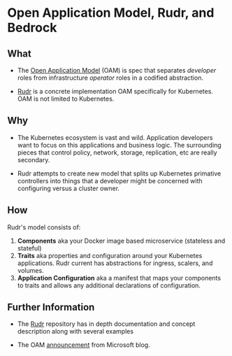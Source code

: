 # Open Application Model, Rudr, and Bedrock

## What

* The [Open Application Model](https://oam.dev) (OAM) is spec that separates *developer* roles from infrastructure *operator* roles in a codified abstraction.

* [Rudr](https://github.com/oam-dev/rudr) is a concrete implementation OAM specifically for Kubernetes. OAM is not limited to Kubernetes.

## Why  

* The Kubernetes ecosystem is vast and wild. Application developers want to focus on this applications and business logic. The surrounding pieces that control policy, network, storage, replication, etc are really secondary.

* Rudr attempts to create new model that splits up Kubernetes primative controllers into things that a developer might be concerned with configuring versus a cluster owner.

## How

Rudr's model consists of:

1. __Components__ aka your Docker image based microservice (stateless and stateful)
2. __Traits__ aka properties and configuration around your Kubernetes applications. Rudr current has abstractions for ingress, scalers, and volumes.
3. __Application Configuration__ aka a manifest that maps your components to traits and allows any additional declarations of configuration.

[//]: # (## Demo)

[//]: # (## Direction of Kubernetes related to Bedrock)

[//]: # (## Artifacts)

## Further Information

* The [Rudr](https://github.com/oam-dev/rudr) repository has in depth documentation and concept description along with several examples

* The OAM [announcement](https://cloudblogs.microsoft.com/opensource/2019/10/16/announcing-open-application-model/) from Microsoft blog.
